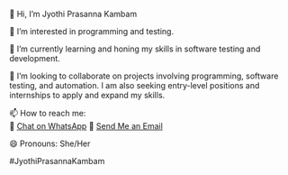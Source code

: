 👋 Hi, I’m Jyothi Prasanna Kambam

👀 I’m interested in programming and testing.

🌱 I’m currently learning and honing my skills in software testing and development.

💞️ I’m looking to collaborate on projects involving programming, software testing, and automation. I am also seeking entry-level positions and internships to apply and expand my skills.

📫 How to reach me:  
💬 [Chat on WhatsApp](https://wa.me/14376020033) 
📧 [Send Me an Email](mailto:jyothiprasannakambam@gmail.com)

😄 Pronouns: She/Her

#JyothiPrasannaKambam
